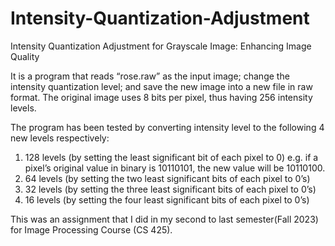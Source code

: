 # Intensity-Quantization-Adjustment
Intensity Quantization Adjustment for Grayscale Image: Enhancing Image Quality

It is a program that reads “rose.raw” as the input image; change the intensity quantization level; and save the new image into a new file in raw format. The original image uses 8 bits per pixel, thus having 256 intensity levels. 

The program has been tested by converting intensity level to the following 4 new levels respectively:
1. 128 levels (by setting the least significant bit of each pixel to 0) e.g. if a pixel’s original value in binary is 10110101, the new value will be 10110100.
2. 64 levels (by setting the two least significant bits of each pixel to 0’s)
3. 32 levels (by setting the three least significant bits of each pixel to 0’s)
4. 16 levels (by setting the four least significant bits of each pixel to 0’s)

This was an assignment that I did in my second to last semester(Fall 2023) for Image Processing Course (CS 425).

